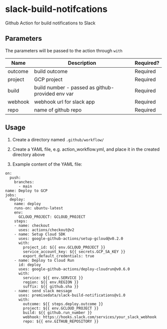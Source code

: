 # slack-build-notifcations
Github Action for build notifications to Slack

## Parameters

The parameters will be passed to the action through `with`

| Name  | Description  | Required?  |
|---|---|---|
| outcome  | build outcome  | Required  |
| project  | GCP project  | Required  |
| build  | build number - passed as github-provided env var  | Required  |
| webhook  | webhook url for slack app  | Required  |
| repo  | name of github repo  | Required  |

## Usage

1. Create a directory named `.github/workflow/`

2. Create a YAML file, e.g. action_workflow.yml, and place it in the created directory above

3. Example content of the YAML file:

```
on:
  push:
    branches:
      - main
name: Deploy to GCP
jobs:
  deploy:
    name: deploy
    runs-on: ubuntu-latest
    env:
      GCLOUD_PROJECT: GCLOUD_PROJECT
    steps:
    - name: checkout
      uses: actions/checkout@v2
    - name: Setup Cloud SDK
      uses: google-github-actions/setup-gcloud@v0.2.0
      with:
        project_id: ${{ env.GCLOUD_PROJECT }}
        service_account_key: ${{ secrets.GCP_SA_KEY }}
        export_default_credentials: true
    - name: Deploy to Cloud Run
      id: deploy
      uses: google-github-actions/deploy-cloudrun@v0.6.0
      with:
        service: ${{ env.SERVICE }}
        region: ${{ env.REGION }}
        suffix: ${{ github.sha }}
    - name: send slack message
      uses: premisedata/slack-build-notifications@v1.0
      with:
        outcome: ${{ steps.deploy.outcome }}
        project: ${{ env.GCLOUD_PROJECT }}
        build: ${{ github.run_number }}
        webhook: https://hooks.slack.com/services/your_slack_webhook
        repo: ${{ env.GITHUB_REPOSITORY }}
```
